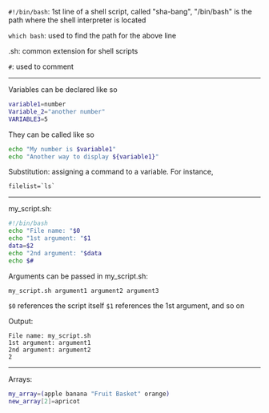 `#!/bin/bash`: 1st line of a shell script, called "sha-bang", "/bin/bash" is the path where the shell interpreter is located

`which bash`: used to find the path for the above line

.sh: common extension for shell scripts

`#`: used to comment

___
Variables can be declared like so

```bash
variable1=number
Variable_2="another number"
VARIABLE3=5
```

They can be called like so

```bash
echo "My number is $variable1"
echo "Another way to display ${variable1}"
```

Substitution: assigning a command to a variable. For instance, 

```
filelist=`ls`
```

___
my_script.sh:

```bash
#!/bin/bash
echo "File name: "$0
echo "1st argument: "$1
data=$2
echo "2nd argument: "$data
echo $#
```

Arguments can be passed in my_script.sh:

`my_script.sh argument1 argument2 argument3`

`$0` references the script itself
`$1` references the 1st argument, and so on

Output: 

```
File name: my_script.sh
1st argument: argument1
2nd argument: argument2
2
```

___
Arrays:

```bash
my_array=(apple banana "Fruit Basket" orange)
new_array[2]=apricot
```

